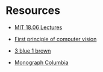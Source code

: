 # Resources

- [MIT 18.06 Lectures](https://www.youtube.com/watch?v=MsIvs_6vC38&list=PLE7DDD91010BC51F8&index=6&ab_channel=MITOpenCourseWare)

- [First principle of computer vision](https://www.youtube.com/watch?v=QStg_A6kLUU&list=PL2zRqk16wsdoz4eycyq7EmeV2KpE6JN76&index=7&ab_channel=FirstPrinciplesofComputerVision)

- [3 blue 1 brown](https://www.youtube.com/watch?v=XkY2DOUCWMU&list=PLZHQObOWTQDPD3MizzM2xVFitgF8hE_ab&index=7&ab_channel=3Blue1Brown)

- [Monograph Columbia](https://fpcv.cs.columbia.edu/Monographs)